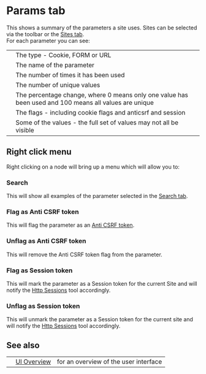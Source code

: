 # Params tab

This shows a summary of the parameters a site uses.
Sites can be selected via the toolbar or the [Sites tab](HelpUiTabsSites).<br>For each parameter you can see:<br>
<table>
<tr><td></td><td>The type - Cookie, FORM or URL</td></tr>
<tr><td></td><td>The name of the parameter</td></tr>
<tr><td></td><td>The number of times it has been used</td></tr>
<tr><td></td><td>The number of unique values</td></tr>
<tr><td></td><td>The percentage change, where 0 means only one value has been used and 100 means all values are unique</td></tr>
<tr><td></td><td>The flags - including cookie flags and anticsrf and session</td></tr>
<tr><td></td><td>Some of the values - the full set of values may not all be visible</td></tr>
</table>
<h2>Right click menu</h2>
Right clicking on a node will bring up a menu which will allow you to:<br>
<h3>Search</h3>
This will show all examples of the parameter selected in the <a href='HelpUiTabsSearch'>Search tab</a>.<br>
<h3>Flag as Anti CSRF token</h3>
This will flag the parameter as an <a href='HelpStartConceptsAnticsrf'>Anti CSRF token</a>.<br>
<h3>Unflag as Anti CSRF token</h3>
This will remove the Anti CSRF token flag from the parameter.<br>
<h3>Flag as Session token</h3>
This will mark the parameter as a Session token for the current Site and will notify the <a href='HelpStartConceptsHttpsessions'>Http Sessions</a> tool accordingly. <br>
<h3>Unflag as Session token</h3>
This will unmark the parameter as a Session token for the current site and will notify the <a href='HelpStartConceptsHttpsessions'>Http Sessions</a> tool accordingly. <br>
<h2>See also</h2>
<table>
<tr><td></td><td><a href='HelpUiOverview'>UI Overview</a></td><td>for an overview of the user interface</td></tr>
</table>